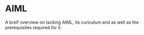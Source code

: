 # AIML
A breif overview on tacking AIML, its curiculum and as well as the prerequisites required for it.
